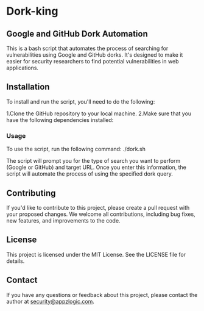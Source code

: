 # Dork-king

## Google and GitHub Dork Automation

This is a bash script that automates the process of searching for vulnerabilities using Google and GitHub dorks. It's designed to make it easier for security researchers to find potential vulnerabilities in web applications.

## Installation

To install and run the script, you'll need to do the following:

1.Clone the GitHub repository to your local machine.
2.Make sure that you have the following dependencies installed:

### Usage

To use the script, run the following command:
./dork.sh

The script will prompt you for the type of search you want to perform (Google or GitHub) and target URL. Once you enter this information, the script will automate the process of using the specified dork query.

## Contributing

If you'd like to contribute to this project, please create a pull request with your proposed changes. We welcome all contributions, including bug fixes, new features, and improvements to the code.

## License

This project is licensed under the MIT License. See the LICENSE file for details.

## Contact

If you have any questions or feedback about this project, please contact the author at security@appzlogic.com.
